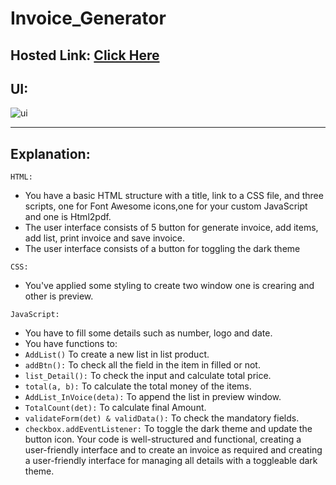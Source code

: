 # Invoice_Generator
## Hosted Link:  [Click Here](https://mayankkatheriya.github.io/Mct_4/Dibya_Invoice_Generator/)

## UI:
![ui](https://github.com/Mayankkatheriya/Mct_4/assets/125633895/cf41dad6-5640-4e33-bccd-66395faf5667)


---
## Explanation:

`HTML:`

* You have a basic HTML structure with a title, link to a CSS file, and three scripts, one for Font Awesome icons,one for your custom JavaScript and one is Html2pdf.
* The user interface consists of 5 button for generate invoice, add items, add list, print invoice and save invoice.
* The user interface consists of a button for toggling the dark theme 

`CSS:`

* You've applied some styling to create two window one is crearing and other is preview.

`JavaScript:`

* You have to fill some details such as number, logo and date.
* You have functions to:
* `AddList()` To create a new list in list product.
* `addBtn():` To check all the field in the item in filled or not.
* `list_Detail():` To check the input and calculate total price.
* `total(a, b):` To calculate the total money of the items.
* `AddList_InVoice(deta):` To append the list in preview window.
* `TotalCount(det):` To calculate final Amount.
* `validateForm(det) & validData():` To check the mandatory fields.
* `checkbox.addEventListener:` To toggle the dark theme and update the button icon.
Your code is well-structured and functional, creating a user-friendly interface and to create an invoice as required and creating a user-friendly interface for managing all details with a toggleable dark theme.
